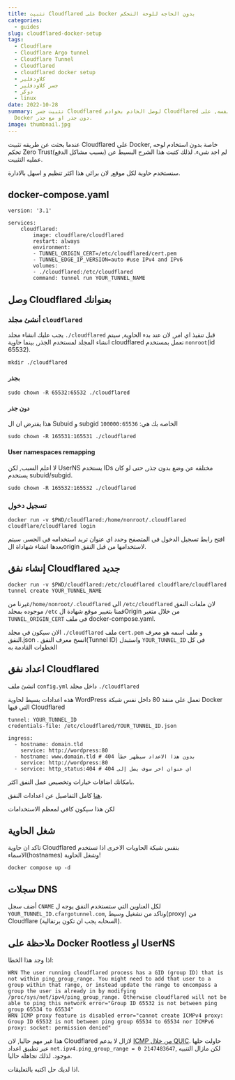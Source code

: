 ```yaml
---
title: تثبيت Cloudflared على Docker بدون الحاجه للوحة التحكم
categories:
  - guides
slug: cloudflared-docker-setup
tags:
  - Cloudflare
  - Cloudflare Argo tunnel
  - Cloudflare Tunnel
  - Cloudflared
  - cloudflared docker setup
  - كلاودفلير
  - جسر كلاودفلير
  - دوكر
  - linux
date: 2022-10-28
summary: تثبيت جسر Cloudflared لوصل الخادم بخوادم Cloudflared دون كشف الخادم نفسه, على
  Docker دون جذر او مع جذر.
image: thumbnail.jpg
---
```


عندما بحثت عن طريقه تثبيت Cloudflared على Docker, خاصة بدون استخادم لوحه تحكم Zero Trust(بسبب مشاكل الدفع) لم اجد شيء.
لذلك كتبت هذا الشرح البسيط عن عمليه التثبيت.

سنستخدم حاوية لكل موقع, لان برائي هذا اكثر تنظيم و اسهل بالادارة.

## docker-compose.yaml
```
version: '3.1'

services:
    cloudflared:
        image: cloudflare/cloudflared
        restart: always
        environment:
        - TUNNEL_ORIGIN_CERT=/etc/cloudflared/cert.pem
        - TUNNEL_EDGE_IP_VERSION=auto #use IPv4 and IPv6
        volumes:
        - ./cloudflared:/etc/cloudflared
        command: tunnel run YOUR_TUNNEL_NAME
```

## وصل Cloudflared بعنوانك

### أنشئ مجلد `cloudflared`
يجب عليك انشاء مجلد `./cloudflared` قبل تنفيذ اي امر, لان عند بدء الحاوية, سيتم انشاء المجلد لمستخدم الجذر, بينما حاوية cloudflared تعمل بمستخدم `nonroot`(id 65532).

```
mkdir ./cloudflared
```
#### بجذر
```
sudo chown -R 65532:65532 ./cloudflared
```

#### دون جذر
هذا يفترض ان ال Subuid و subgid الخاصه بك هي: `100000:65536`
```
sudo chown -R 165531:165531 ./cloudflared
```

#### User namespaces remapping
لا اعلم السبب, لكن UserNS يستخدم IDs مختلفه عن وضع بدون جذر, حتى لو كان يستخدم subuid/subgid.
```
sudo chown -R 165532:165532 ./cloudflared
```

### تسجيل دخول

```
docker run -v $PWD/cloudflared:/home/nonroot/.cloudflared cloudflare/cloudflared login
```
افتح رابط تسجيل الدخول في المتصفح وحدد اي عنوان تريد استخدامه في الجسر.
سيتم بعدها انشاء شهاداة الorigin لاستخدامها من قبل النفق.

## إنشاء نفق Cloudflared جديد

```
docker run -v $PWD/cloudflared:/etc/cloudflared cloudflare/cloudflared tunnel create YOUR_TUNNEL_NAME
```
غيرنا من`/home/nonroot/.cloudflared` الى `/etc/cloudflared` لان ملفات النفق موجوده بمجلد `/etc`
قمنا بتغيير موقع شهادة الOrigin من خلال متغير `TUNNEL_ORIGIN_CERT` في ملف docker-compose.yaml.

الان سيكون في مجلد `./cloudflared` ملف `cert.pem` و ملف اسمه هو معرف النفق.json .
انسخ معرف النفق(Tunnel ID) واستبدل `YOUR_TUNNEL_ID` في كل الخطوات القادمة به

## اعداد نفق Cloudflared

انشئ ملف `config.yml` داخل مجلد `./cloudflared`

هذه اعدادات بسيط لحاوية WordPress تعمل على منفذ 80 داخل نفس شبكة Docker التي فيها Cloudflared

```
tunnel: YOUR_TUNNEL_ID
credentials-file: /etc/cloudflared/YOUR_TUNNEL_ID.json

ingress:
  - hostname: domain.tld
    service: http://wordpress:80
  - hostname: www.domain.tld # بدون هذا الاعداد سيظهر خطأ 404
    service: http://wordpress:80
  - service: http_status:404 # اي عنوان اخر سوف يصل إلى 404
```
بامكانك اضافات خيارات وتخصيص عمل النفق اكثر.

[هنا](https://developers.cloudflare.com/cloudflare-one/connections/connect-apps/install-and-setup/tunnel-guide/local/local-management/) كامل التفاصيل عن اعدادات النفق.

لكن هذا سيكون كافي لمعظم الاستخدامات

## شغل الحاوية
تاكد ان حاوية Cloudflared بنفس شبكة الحاويات الاخرى اذا تستخدم الاسماء(hostnames) وشغل الحاوية!

```
docker compose up -d
```

## سجلات DNS

أضف سجل `CNAME` لكل العناوين التي ستستخدم النفق يوجه ل `YOUR_TUNNEL_ID.cfargotunnel.com`, وتاكد من تشغيل وسيط(proxy) من Cloudflare (السحابه يجب ان تكون برتقالية).

## ملاحظة على Docker Rootless او UserNS

اذا وجد هذا الخطا:
```
WRN The user running cloudflared process has a GID (group ID) that is not within ping_group_range. You might need to add that user to a group within that range, or instead update the range to encompass a group the user is already in by modifying /proc/sys/net/ipv4/ping_group_range. Otherwise cloudflared will not be able to ping this network error="Group ID 65532 is not between ping group 65534 to 65534"
WRN ICMP proxy feature is disabled error="cannot create ICMPv4 proxy: Group ID 65532 is not between ping group 65534 to 65534 nor ICMPv6 proxy: socket: permission denied"

```
هذا غير مهم حاليا, لان Cloudflared لازال لا يدعم [ICMP من خلال QUIC](https://github.com/cloudflare/cloudflared/issues/726).
حاولت حلها عبر تطبيق اعداد `net.ipv4.ping_group_range = 0 2147483647`, لكن مازال التنبيه موجود.
لذلك تجاهله حاليا.

اذا لديك حل اكتبه بالتعليقات.